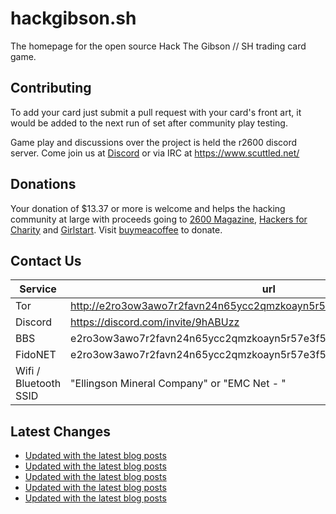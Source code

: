 # hackgibson.sh
The homepage for the open source Hack The Gibson // SH trading card game.


## Contributing

To add your card just submit a pull request with your card's front art, it would be added to the next run of set after community play testing.

Game play and discussions over the project is held the r2600 discord server. Come join us at [Discord](https://discord.com/invite/9hABUzz) or via IRC at https://www.scuttled.net/


## Donations

Your donation of $13.37 or more is welcome and helps the hacking community at large with proceeds going to [2600 Magazine](https://2600.com/), [Hackers for Charity](https://hackersforcharity.org) and [Girlstart](https://girlstart.org).  Visit [buymeacoffee](https://www.buymeacoffee.com/hackgibson.sh) to donate.


## Contact Us

Service | url
-|-
Tor | http://e2ro3ow3awo7r2favn24n65ycc2qmzkoayn5r57e3f56nvjwdcgg32ad.onion
Discord | https://discord.com/invite/9hABUzz
BBS | e2ro3ow3awo7r2favn24n65ycc2qmzkoayn5r57e3f56nvjwdcgg32ad.onion:23
FidoNET | e2ro3ow3awo7r2favn24n65ycc2qmzkoayn5r57e3f56nvjwdcgg32ad.onion:24554
Wifi / Bluetooth SSID | "Ellingson Mineral Company" or "EMC Net - <fidonet address>"

## Latest Changes
<!-- BLOG-POST-LIST:START -->
- [Updated with the latest blog posts](https://github.com/DFW2600/hackgibson.sh/commit/6b31651be3b83a0bfb6a96e609021ebbb74e20fc)
- [Updated with the latest blog posts](https://github.com/DFW2600/hackgibson.sh/commit/72e1555d68ade10a7668d442e11fcede92e1e8d0)
- [Updated with the latest blog posts](https://github.com/DFW2600/hackgibson.sh/commit/046d8719745342fbae95bf6c3d57f54bd27f500f)
- [Updated with the latest blog posts](https://github.com/DFW2600/hackgibson.sh/commit/4c2aceab350de6d5c436f70136a0ff5033b0ab9c)
- [Updated with the latest blog posts](https://github.com/DFW2600/hackgibson.sh/commit/9bc99c64706e7045088012cb6ae7709d854ca4cd)
<!-- BLOG-POST-LIST:END -->
